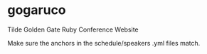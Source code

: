 gogaruco
========

Tilde Golden Gate Ruby Conference Website

Make sure the anchors in the schedule/speakers .yml files match.